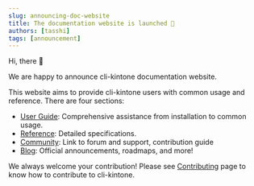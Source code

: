```yaml
---
slug: announcing-doc-website
title: The documentation website is launched 🎉
authors: [tasshi]
tags: [announcement]
---
```


Hi, there :wave:

We are happy to announce cli-kintone documentation website.

This website aims to provide cli-kintone users with common usage and reference. There are four sections:

- [User Guide](/guide): Comprehensive assistance from installation to common usage.
- [Reference](/reference): Detailed specifications.
- [Community](community): Link to forum and support, contribution guide
- [Blog](/blog): Official announcements, roadmaps, and more!

We always welcome your contribution! Please see [Contributing](/community/contributing) page to know how to contribute to cli-kintone.
